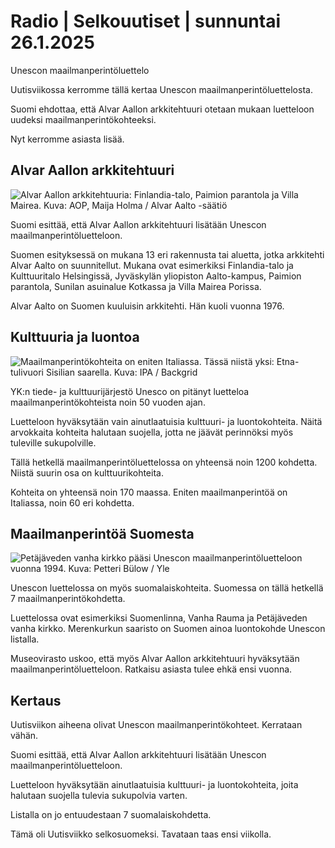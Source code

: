 # Radio \| Selkouutiset \| sunnuntai 26.1.2025

Unescon maailmanperintöluettelo

Uutisviikossa kerromme tällä kertaa Unescon maailmanperintöluettelosta.

Suomi ehdottaa, että Alvar Aallon arkkitehtuuri otetaan mukaan luetteloon uudeksi maailmanperintökohteeksi.

Nyt kerromme asiasta lisää.

## Alvar Aallon arkkitehtuuri

![Alvar Aallon arkkitehtuuria: Finlandia-talo, Paimion parantola ja Villa Mairea. Kuva: AOP, Maija Holma / Alvar Aalto -säätiö](https://images.cdn.yle.fi/image/upload/c_crop,h_1080,w_1919,x_0,y_0/ar_1.7777777777777777,c_fill,g_faces,h_431,w_767/dpr_1.0/q_auto:eco/f_auto/fl_lossy/v1737630664/39-1410762679222cd1b419)

Suomi esittää, että Alvar Aallon arkkitehtuuri lisätään Unescon maailmanperintöluetteloon.

Suomen esityksessä on mukana 13 eri rakennusta tai aluetta, jotka arkkitehti Alvar Aalto on suunnitellut. Mukana ovat esimerkiksi Finlandia-talo ja Kulttuuritalo Helsingissä, Jyväskylän yliopiston Aalto-kampus, Paimion parantola, Sunilan asuinalue Kotkassa ja Villa Mairea Porissa.

Alvar Aalto on Suomen kuuluisin arkkitehti. Hän kuoli vuonna 1976.

## Kulttuuria ja luontoa

![Maailmanperintökohteita on eniten Italiassa. Tässä niistä yksi: Etna-tulivuori Sisilian saarella. Kuva: IPA / Backgrid ](https://images.cdn.yle.fi/image/upload/c_crop,h_1125,w_2000,x_0,y_207/ar_1.7777777777777777,c_fill,g_faces,h_431,w_767/dpr_1.0/q_auto:eco/f_auto/fl_lossy/v1691999494/39-115619964d9dc94d5c98)

YK:n tiede- ja kulttuurijärjestö Unesco on pitänyt luetteloa maailmanperintökohteista noin 50 vuoden ajan.

Luetteloon hyväksytään vain ainutlaatuisia kulttuuri- ja luontokohteita. Näitä arvokkaita kohteita halutaan suojella, jotta ne jäävät perinnöksi myös tuleville sukupolville.

Tällä hetkellä maailmanperintöluettelossa on yhteensä noin 1200 kohdetta. Niistä suurin osa on kulttuurikohteita.

Kohteita on yhteensä noin 170 maassa. Eniten maailmanperintöä on Italiassa, noin 60 eri kohdetta.

## Maailmanperintöä Suomesta

![Petäjäveden vanha kirkko pääsi Unescon maailmanperintöluetteloon vuonna 1994. Kuva: Petteri Bülow / Yle](https://images.cdn.yle.fi/image/upload/c_crop,h_4185,w_7440,x_0,y_313/ar_1.7777777777777777,c_fill,g_faces,h_431,w_767/dpr_1.0/q_auto:eco/f_auto/fl_lossy/v1724918453/39-134044566d028d36a06b)

Unescon luettelossa on myös suomalaiskohteita. Suomessa on tällä hetkellä 7 maailmanperintökohdetta.

Luettelossa ovat esimerkiksi Suomenlinna, Vanha Rauma ja Petäjäveden vanha kirkko. Merenkurkun saaristo on Suomen ainoa luontokohde Unescon listalla.

Museovirasto uskoo, että myös Alvar Aallon arkkitehtuuri hyväksytään maailmanperintöluetteloon. Ratkaisu asiasta tulee ehkä ensi vuonna.

## Kertaus

Uutisviikon aiheena olivat Unescon maailmanperintökohteet. Kerrataan vähän.

Suomi esittää, että Alvar Aallon arkkitehtuuri lisätään Unescon maailmanperintöluetteloon.

Luetteloon hyväksytään ainutlaatuisia kulttuuri- ja luontokohteita, joita halutaan suojella tulevia sukupolvia varten.

Listalla on jo entuudestaan 7 suomalaiskohdetta.

Tämä oli Uutisviikko selkosuomeksi. Tavataan taas ensi viikolla.

